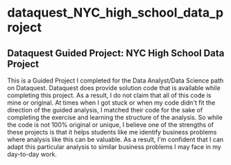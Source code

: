 # dataquest_NYC_high_school_data_project
## Dataquest Guided Project: NYC High School Data Project

This is a Guided Project I completed for the Data Analyst/Data Science path on Dataquest. Dataquest does provide solution code that is available while completing this project. As a result, I do not claim that all of this code is mine or original. At times when I got stuck or when my code didn't fit the direction of the guided analysis, I matched their code for the sake of completing the exercise and learning the structure of the analysis.
So while the code is not 100% original or unique, I believe one of the strengths of these projects is that it helps students like me identify business problems where analysis like this can be valuable. As a result, I'm confident that I can adapt this particular analysis to similar business problems I may face in my day-to-day work.
